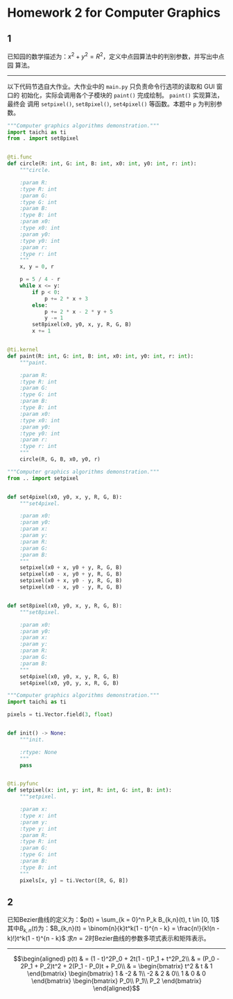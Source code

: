 # Homework 2 for Computer Graphics

## 1

已知园的数学描述为：$x^2 + y^2 = R^2$，定义中点园算法中的判别参数，并写出中点园
算法。

______________________________________________________________________

以下代码节选自大作业。大作业中的 `main.py` 只负责命令行选项的读取和 GUI 窗口的
初始化，实际会调用各个子模块的 `paint()` 完成绘制。 `paint()` 实现算法，最终会
调用 `setpixel()`, `set8pixel()`, `set4pixel()` 等函数。本题中 `p` 为判别参数。

```python
"""Computer graphics algorithms demonstration."""
import taichi as ti
from . import set8pixel


@ti.func
def circle(R: int, G: int, B: int, x0: int, y0: int, r: int):
    """circle.

    :param R:
    :type R: int
    :param G:
    :type G: int
    :param B:
    :type B: int
    :param x0:
    :type x0: int
    :param y0:
    :type y0: int
    :param r:
    :type r: int
    """
    x, y = 0, r

    p = 5 / 4 - r
    while x <= y:
        if p < 0:
            p += 2 * x + 3
        else:
            p += 2 * x - 2 * y + 5
            y -= 1
        set8pixel(x0, y0, x, y, R, G, B)
        x += 1


@ti.kernel
def paint(R: int, G: int, B: int, x0: int, y0: int, r: int):
    """paint.

    :param R:
    :type R: int
    :param G:
    :type G: int
    :param B:
    :type B: int
    :param x0:
    :type x0: int
    :param y0:
    :type y0: int
    :param r:
    :type r: int
    """
    circle(R, G, B, x0, y0, r)
```

```python
"""Computer graphics algorithms demonstration."""
from .. import setpixel


def set4pixel(x0, y0, x, y, R, G, B):
    """set4pixel.

    :param x0:
    :param y0:
    :param x:
    :param y:
    :param R:
    :param G:
    :param B:
    """
    setpixel(x0 + x, y0 + y, R, G, B)
    setpixel(x0 - x, y0 + y, R, G, B)
    setpixel(x0 + x, y0 - y, R, G, B)
    setpixel(x0 - x, y0 - y, R, G, B)


def set8pixel(x0, y0, x, y, R, G, B):
    """set8pixel.

    :param x0:
    :param y0:
    :param x:
    :param y:
    :param R:
    :param G:
    :param B:
    """
    set4pixel(x0, y0, x, y, R, G, B)
    set4pixel(x0, y0, y, x, R, G, B)
```

```python
"""Computer graphics algorithms demonstration."""
import taichi as ti

pixels = ti.Vector.field(3, float)


def init() -> None:
    """init.

    :rtype: None
    """
    pass


@ti.pyfunc
def setpixel(x: int, y: int, R: int, G: int, B: int):
    """setpixel.

    :param x:
    :type x: int
    :param y:
    :type y: int
    :param R:
    :type R: int
    :param G:
    :type G: int
    :param B:
    :type B: int
    """
    pixels[x, y] = ti.Vector([R, G, B])
```

## 2

已知Bezier曲线的定义为：$p(t) = \sum_{k = 0}^n P_k B_{k,n}(t), t \in [0, 1]$
其中$B_{k,n}(t)$为：$B_{k,n}(t) = \binom{n}{k}t^k(1 - t)^{n - k}
= \frac{n!}{k!(n - k)!}t^k(1 - t)^{n - k}$
求$n = 2$时Bezier曲线的参数多项式表示和矩阵表示。

______________________________________________________________________

$$\begin{aligned}
p(t) & = (1 - t)^2P_0 + 2t(1 - t)P_1 + t^2P_2\\
& = (P_0 - 2P_1 + P_2)t^2 + 2(P_1 - P_0)t + P_0\\
& = \begin{bmatrix}
t^2 & t & 1
\end{bmatrix}
\begin{bmatrix}
1 & -2 & 1\\
-2 & 2 & 0\\
1 & 0 & 0
\end{bmatrix}
\begin{bmatrix}
P_0\\
P_1\\
P_2
\end{bmatrix}
\end{aligned}$$
